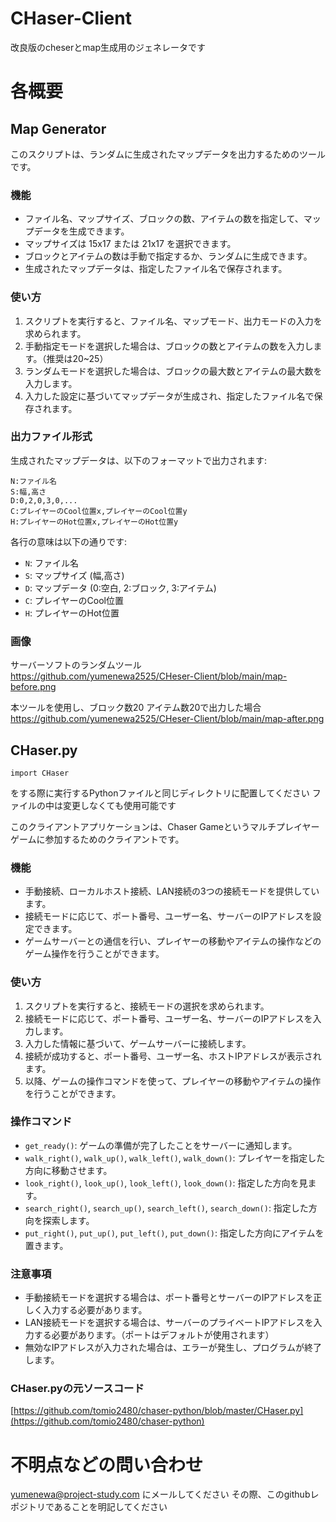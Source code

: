# CHaser-Client
改良版のcheserとmap生成用のジェネレータです

# 各概要
## Map Generator

このスクリプトは、ランダムに生成されたマップデータを出力するためのツールです。

### 機能

- ファイル名、マップサイズ、ブロックの数、アイテムの数を指定して、マップデータを生成できます。
- マップサイズは 15x17 または 21x17 を選択できます。
- ブロックとアイテムの数は手動で指定するか、ランダムに生成できます。
- 生成されたマップデータは、指定したファイル名で保存されます。

### 使い方

1. スクリプトを実行すると、ファイル名、マップモード、出力モードの入力を求められます。
2. 手動指定モードを選択した場合は、ブロックの数とアイテムの数を入力します。（推奨は20~25）
3. ランダムモードを選択した場合は、ブロックの最大数とアイテムの最大数を入力します。
4. 入力した設定に基づいてマップデータが生成され、指定したファイル名で保存されます。

### 出力ファイル形式

生成されたマップデータは、以下のフォーマットで出力されます:

```
N:ファイル名
S:幅,高さ
D:0,2,0,3,0,...
C:プレイヤーのCool位置x,プレイヤーのCool位置y
H:プレイヤーのHot位置x,プレイヤーのHot位置y
```

各行の意味は以下の通りです:

- `N`: ファイル名
- `S`: マップサイズ (幅,高さ)
- `D`: マップデータ (0:空白, 2:ブロック, 3:アイテム)
- `C`: プレイヤーのCool位置
- `H`: プレイヤーのHot位置

### 画像
サーバーソフトのランダムツール
https://github.com/yumenewa2525/CHeser-Client/blob/main/map-before.png

本ツールを使用し、ブロック数20 アイテム数20で出力した場合
https://github.com/yumenewa2525/CHeser-Client/blob/main/map-after.png

## CHaser.py
```
import CHaser
```
をする際に実行するPythonファイルと同じディレクトリに配置してください
ファイルの中は変更しなくても使用可能です

このクライアントアプリケーションは、Chaser Gameというマルチプレイヤーゲームに参加するためのクライアントです。

### 機能

- 手動接続、ローカルホスト接続、LAN接続の3つの接続モードを提供しています。
- 接続モードに応じて、ポート番号、ユーザー名、サーバーのIPアドレスを設定できます。
- ゲームサーバーとの通信を行い、プレイヤーの移動やアイテムの操作などのゲーム操作を行うことができます。

### 使い方

1. スクリプトを実行すると、接続モードの選択を求められます。
2. 接続モードに応じて、ポート番号、ユーザー名、サーバーのIPアドレスを入力します。
3. 入力した情報に基づいて、ゲームサーバーに接続します。
4. 接続が成功すると、ポート番号、ユーザー名、ホストIPアドレスが表示されます。
5. 以降、ゲームの操作コマンドを使って、プレイヤーの移動やアイテムの操作を行うことができます。

### 操作コマンド

- `get_ready()`: ゲームの準備が完了したことをサーバーに通知します。
- `walk_right()`, `walk_up()`, `walk_left()`, `walk_down()`: プレイヤーを指定した方向に移動させます。
- `look_right()`, `look_up()`, `look_left()`, `look_down()`: 指定した方向を見ます。
- `search_right()`, `search_up()`, `search_left()`, `search_down()`: 指定した方向を探索します。
- `put_right()`, `put_up()`, `put_left()`, `put_down()`: 指定した方向にアイテムを置きます。

### 注意事項

- 手動接続モードを選択する場合は、ポート番号とサーバーのIPアドレスを正しく入力する必要があります。
- LAN接続モードを選択する場合は、サーバーのプライベートIPアドレスを入力する必要があります。（ポートはデフォルトが使用されます）
- 無効なIPアドレスが入力された場合は、エラーが発生し、プログラムが終了します。

### CHaser.pyの元ソースコード
[https://github.com/tomio2480/chaser-python/blob/master/CHaser.py](https://github.com/tomio2480/chaser-python)

# 不明点などの問い合わせ
yumenewa@project-study.com
にメールしてください
その際、このgithubレポジトリであることを明記してください



